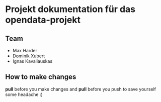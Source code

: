 # Projekt dokumentation für das opendata-projekt

## Team
- Max Harder
- Dominik Xubert
- Ignas Kavaliauskas

## How to make changes
**pull** before you make changes and **pull** before you push to save yourself some headache :)